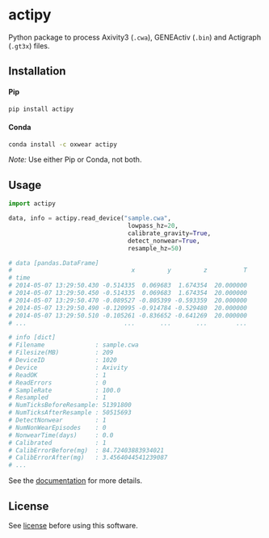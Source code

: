 # actipy

Python package to process Axivity3 (`.cwa`), GENEActiv (`.bin`) and Actigraph (`.gt3x`) files.

## Installation

#### Pip
```bash
pip install actipy
```

#### Conda
```bash
conda install -c oxwear actipy
```

*Note:* Use either Pip or Conda, not both.

## Usage

```python
import actipy

data, info = actipy.read_device("sample.cwa",
                                 lowpass_hz=20,
                                 calibrate_gravity=True,
                                 detect_nonwear=True,
                                 resample_hz=50)

# data [pandas.DataFrame]
#                                 x         y         z          T
# time
# 2014-05-07 13:29:50.430 -0.514335  0.069683  1.674354  20.000000
# 2014-05-07 13:29:50.450 -0.514335  0.069683  1.674354  20.000000
# 2014-05-07 13:29:50.470 -0.089527 -0.805399 -0.593359  20.000000
# 2014-05-07 13:29:50.490 -0.120995 -0.914784 -0.529480  20.000000
# 2014-05-07 13:29:50.510 -0.105261 -0.836652 -0.641269  20.000000
# ...                           ...       ...       ...        ...

# info [dict]
# Filename              : sample.cwa
# Filesize(MB)          : 209
# DeviceID              : 1020
# Device                : Axivity
# ReadOK                : 1
# ReadErrors            : 0
# SampleRate            : 100.0
# Resampled             : 1
# NumTicksBeforeResample: 51391800
# NumTicksAfterResample : 50515693
# DetectNonwear         : 1
# NumNonWearEpisodes    : 0
# NonwearTime(days)     : 0.0
# Calibrated            : 1
# CalibErrorBefore(mg)  : 84.72403883934021
# CalibErrorAfter(mg)   : 3.4564044541239087
# ...

```

See the [documentation](https://actipy.readthedocs.io/en/latest/) for more details.

## License
See [license](LICENSE.md) before using this software.
